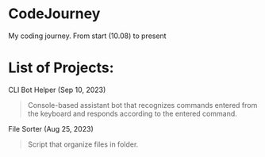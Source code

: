 # CodeJourney
My coding journey. From start (10.08) to present

# List of Projects:

CLI Bot Helper (Sep 10, 2023)
> Сonsole-based assistant bot that recognizes commands entered from the keyboard and responds according to the entered command.

File Sorter (Aug 25, 2023)
> Script that organize files in folder.
